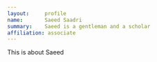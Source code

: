 ```yaml
---
layout:     profile
name:       Saeed Saadri
summary:    Saeed is a gentleman and a scholar
affiliation: associate
---
```

This is about Saeed
